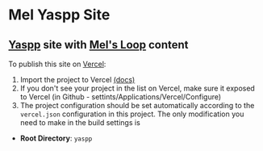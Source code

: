# Mel Yaspp Site

## [Yaspp](https://github.com/imdfl/yaspp) site with [Mel's Loop](https://github.com/tomerlichtash/mels-loop) content

To publish this site on [Vercel](https://vercel.com):

1. Import the project to Vercel [(docs)](https://vercel.com/docs/getting-started-with-vercel/import)
2. If you don't see your project in the list on Vercel, make sure it exposed to Vercel (in Github - settints/Applications/Vercel/Configure)
3. The project configuration should be set automatically according to the `vercel.json` configuration in this project. The only modification you need to make in the build settings is

- **Root Directory**: `yaspp`